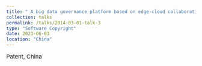 ```yaml
---
title: " A big data governance platform based on edge-cloud collaboration "
collection: talks
permalink: /talks/2014-03-01-talk-3
type: "Software Copyright"
date: 2023-06-03
location: "China"
---
```

<span style="font-size:15px;">Patent, China</span>
